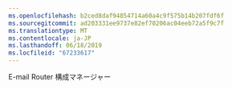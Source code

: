 ```yaml
---
ms.openlocfilehash: b2ced8daf94854714a60a4c9f575b14b207fdf6f
ms.sourcegitcommit: ad203331ee9737e82ef70206ac04eeb72a5f9c7f
ms.translationtype: MT
ms.contentlocale: ja-JP
ms.lasthandoff: 06/18/2019
ms.locfileid: "67233617"
---
```

E-mail Router 構成マネージャー